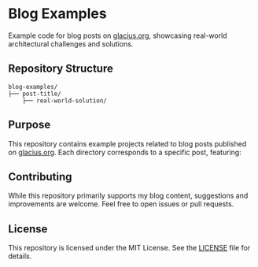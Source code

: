 # Blog Examples

Example code for blog posts on [glacius.org](https://glacius.org), showcasing real-world architectural challenges and solutions.

## Repository Structure

```
blog-examples/
├── post-title/
    ├── real-world-solution/
```

## Purpose

This repository contains example projects related to blog posts published on [glacius.org](https://glacius.org). Each directory corresponds to a specific post, featuring:

## Contributing

While this repository primarily supports my blog content, suggestions and improvements are welcome. Feel free to open issues or pull requests.

## License

This repository is licensed under the MIT License. See the [LICENSE](LICENSE) file for details.
